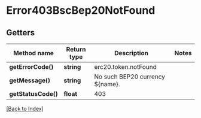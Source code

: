 # Error403BscBep20NotFound

## Getters

Method name | Return type | Description | Notes
------------ | ------------- | ------------- | -------------
**getErrorCode()** | **string** | erc20.token.notFound |
**getMessage()** | **string** | No such BEP20 currency ${name}. |
**getStatusCode()** | **float** | 403 |

[[Back to Index]](../index.md)
